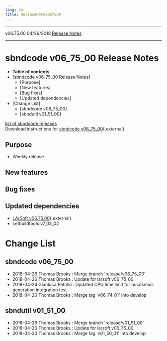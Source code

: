 ```yaml
---
lang: en
title: ReleaseNotes067500
---
```


  ----------- ------------ -- -- ------------------------------------------------------
  v06.75.00   04/26/2018         [Release Notes](ReleaseNotes067500.html)
  ----------- ------------ -- -- ------------------------------------------------------



sbndcode v06\_75\_00 Release Notes
======================================================================================

-   **Table of contents**
-   [sbndcode v06\_75\_00 Release
    Notes]
    -   [Purpose]
    -   [New features]
    -   [Bug fixes]
    -   [Updated dependencies]
-   [Change List]
    -   [sbndcode v06\_75\_00]
    -   [sbndutil v01\_51\_00]

[list of sbndcode
releases](List_of_SBND_code_releases.html)\
Download instructions for [sbndcode
v06\_75\_00](http://scisoft.fnal.gov/scisoft/bundles/sbnd/v06_75_00/sbndcode-v06_75_00.html){.external}



Purpose
----------------------------------

-   Weekly release



New features
--------------------------------------------



Bug fixes
--------------------------------------



Updated dependencies
------------------------------------------------------------

-   [LArSoft
    v06.75.00](https://cdcvs.fnal.gov/redmine/projects/larsoft/wiki/ReleaseNotes067500){.external}
-   cetbuildtools v7\_03\_02



Change List
==========================================



sbndcode v06\_75\_00
----------------------------------------------------------

-   2018-04-26 Thomas Brooks : Merge branch \'release/v06\_75\_00\'
-   2018-04-26 Thomas Brooks : Update for larsoft v06\_75\_00
-   2018-04-24 Gianluca Petrillo : Updated CPU time limit for nucosmics
    generation integration test
-   2018-04-20 Thomas Brooks : Merge tag \'v06\_74\_01\' into develop



sbndutil v01\_51\_00
----------------------------------------------------------

-   2018-04-26 Thomas Brooks : Merge branch \'release/v01\_51\_00\'
-   2018-04-26 Thomas Brooks : Update for larsoft v06\_75\_00
-   2018-04-20 Thomas Brooks : Merge tag \'v01\_50\_01\' into develop
